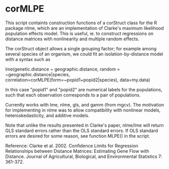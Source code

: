 corMLPE
=======

This script containts construction functions of a corStruct class for the R package nlme, which are an implementation of Clarke's maximum likelihood population effects model. This is useful, ie. to construct regressions on distance matrices with nonlinearity and multiple random effects.

The corStruct object allows a single grouping factor; for example among several species of an organism, we could fit an isolation-by-distance model with a syntax such as

lme(genetic.distance ~ geographic.distance, random = ~geographic.distance|species, correlation=corMLPE(form=~popid1+popid2|species), data=my.data)

In this case "popid1" and "popid2" are numerical labels for the populations, such that each observation corresponds to a pair of populations.

Currently works with lme, nlme, gls, and gamm (from mgcv). The motivation for implementing in nlme was to allow compatibility with nonlinear models, heteroskedasticity, and additive models.

Note that unlike the results presented in Clarke's paper, nlme/lme will return GLS standard errors rather than the OLS standard errors. If OLS standard errors are desired for some reason, see function MLPE() in the script.

Reference:
Clarke et al. 2002. Confidence Limits for Regression Relationships between Distance Matrices: Estimating Gene Flow with Distance. Journal of Agricultural, Biological, and Environmental Statistics 7: 361-372.

